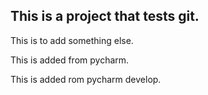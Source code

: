## This is a project that tests git. 

This is to add something else. 

This is added from pycharm. 

This is added rom pycharm develop.